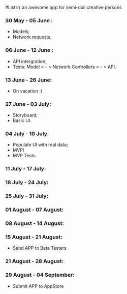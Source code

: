 #Listrrr an awesome app for semi-dull creative persons

### 30 May - 05 June :

- Models;
- Network requests.

### 06 June - 12 June :

- API intergration;
- Tests: Model < - > Network Controllers < - > API.

### 13 June  - 26 June: 
- On vacation :)

### 27 June  - 03 July:

- Storyboard;
- Basic UI.

### 04 July  - 10 July:

- Populate UI with real data;
- MVP!
- MVP Tests

### 11 July  - 17 July:
### 18 July  - 24 July:
### 25 July  - 31 July:
### 01 August  - 07 August:
### 08 August  - 14 August:
### 15 August  - 21 August:
- Send APP to Beta Testers

### 21 August  - 28 August:


### 29 August  - 04 September:
- Submit APP to AppStore